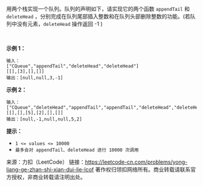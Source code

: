 用两个栈实现一个队列。队列的声明如下，请实现它的两个函数 ```appendTail``` 和 ```deleteHead``` ，分别完成在队列尾部插入整数和在队列头部删除整数的功能。(若队列中没有元素，```deleteHead``` 操作返回 -1 )

 

**示例 1：**
```
输入：
["CQueue","appendTail","deleteHead","deleteHead"]
[[],[3],[],[]]
输出：[null,null,3,-1]
```
**示例 2：**
```
输入：
["CQueue","deleteHead","appendTail","appendTail","deleteHead","deleteHead"]
[[],[],[5],[2],[],[]]
输出：[null,-1,null,null,5,2]
```
**提示：**

* ```1 <= values <= 10000```
* ```最多会对 appendTail、deleteHead 进行 10000 次调用```

来源：力扣（LeetCode）
链接：https://leetcode-cn.com/problems/yong-liang-ge-zhan-shi-xian-dui-lie-lcof
著作权归领扣网络所有。商业转载请联系官方授权，非商业转载请注明出处。
